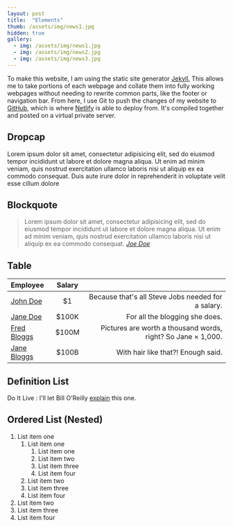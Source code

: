 ```yaml
---
layout: post
title:  "Elements"
thumb: /assets/img/news1.jpg
hidden: true
gallery:
  - img: /assets/img/news1.jpg
  - img: /assets/img/news2.jpg
  - img: /assets/img/news3.jpg
---
```


<p class="heading right max full grey-dark">To make this website, I am using the static site generator <a href="https://jekyllrb.com">Jekyll.</a> This allows me to take portions of each webpage and collate them into fully working webpages without needing to rewrite common parts, like the footer or navigation bar. From here, I use Git to push the changes of my website to <a href= "https://github.com">GitHub</a>, which is where <a href="https://www.netlify.com">Netlify</a> is able to deploy from. It's compiled together and posted on a virtual private server.


## Dropcap

<span class="dropcap" data-dropcap="L">L</span>orem ipsum dolor sit amet, consectetur adipisicing elit, sed do eiusmod tempor incididunt ut labore et dolore magna aliqua. Ut enim ad minim veniam, quis nostrud exercitation ullamco laboris nisi ut aliquip ex ea commodo consequat. Duis aute irure dolor in reprehenderit in voluptate velit esse cillum dolore

## Blockquote

> Lorem ipsum dolor sit amet, consectetur adipisicing elit, sed do eiusmod tempor incididunt ut labore et dolore magna aliqua. Ut enim ad minim veniam, quis nostrud exercitation ullamco laboris nisi ut aliquip ex ea commodo consequat.
<cite><a href="#">Joe Doe</a></cite>

## Table

| Employee         | Salary |                                                              |
|:--------         |:------:| ------------------------------------------------------------:|
| [John Doe](#)    | $1     | Because that's all Steve Jobs needed for a salary.           |
| [Jane Doe](#)    | $100K  | For all the blogging she does.                               |
| [Fred Bloggs](#) | $100M  | Pictures are worth a thousand words, right? So Jane × 1,000. |
| [Jane Bloggs](#) | $100B  | With hair like that?! Enough said.                           |


## Definition List

Do It Live
:   I'll let Bill O'Reilly [explain](https://www.youtube.com/watch?v=O_HyZ5aW76c "We'll Do It Live") this one.

## Ordered List (Nested)

  1. List item one 
      1. List item one 
          1. List item one
          2. List item two
          3. List item three
          4. List item four
      2. List item two
      3. List item three
      4. List item four
  2. List item two
  3. List item three
  4. List item four
